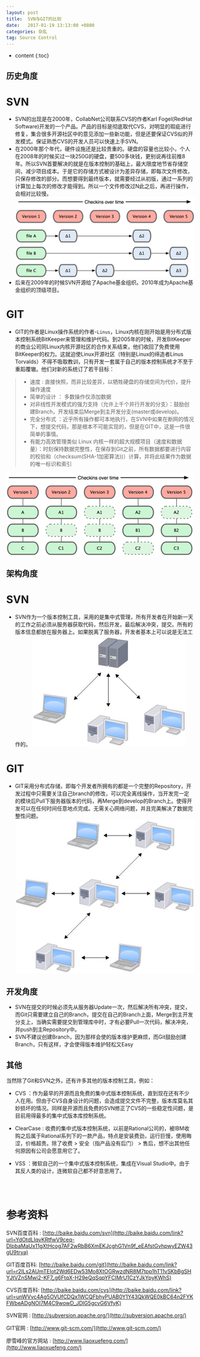 ```yaml
---
layout: post
title:  SVN与GIT的比较
date:   2017-01-19 13:13:00 +0800
categories: 杂乱
tag: Source Control
---
```


* content
{:toc}


历史角度
-------------------------------------

SVN
==============================
* SVN的出现是在2000年，CollabNet公司联系CVS的作者Karl Fogel(RedHat Software)开发的一个产品。产品的目标是彻底取代CVS，对明显的瑕疵进行修复，集合很多开源社区中的意见添加一些新功能，但是还要保证CVS似的开发模式。保证熟悉CVS的开发人员可以快速上手SVN。
* 在2000年那个年代，硬件设施还是比较贵重的。硬盘的容量也比较小，个人在2008年的时候买过一块250G的硬盘，要500多块钱，更别说再往前推8年。所以SVN首要解决的就是在版本控制的基础上，最大限度地节省存储空间，减少项目成本。于是它的存储方式被设计为差异存储，即每次文件修改，只保存修改的部分。而想要得到最终版本，就需要经过从初版，通过一系列的计算加上每次的修改才能得到。所以一个文件修改过N此之后，再进行操作，会相对比较慢。
![SVN SAVE METHOD](/images/blog/blobs/difference_between_git_and_svn/1_svn_save_method.jpg)
* 后来在2009年的时候SVN开源给了Apache基金组织。2010年成为Apache基金组织的顶级项目。

GIT
==============================
* GIT的作者是Linux操作系统的作者-`Linus`，Linux内核在刚开始是用分布式版本控制系统BitKeeper来管理和维护代码。到2005年的时候，开发BitKeeper的商业公司同Linux内核开源社区的合作关系结束，他们收回了免费使用BitKeeper的权力。这就迫使Linux开源社区（特别是Linux的缔造者Linus Torvalds）不得不吸取教训，只有开发一套属于自己的版本控制系统才不至于重蹈覆辙。他们对新的系统订了若干目标：

> * 速度 : 直接快照，而非比较差异，以牺牲硬盘的存储空间为代价，提升操作速度
> * 简单的设计 ： 多数操作仅添加数据
> * 对非线性开发模式的强力支持（允许上千个并行开发的分支）：鼓励创建Branch，开发结束后Merge到主开发分支(master或develop)。
> * 完全分布式 ：近乎所有操作都可本地执行，在SVN中如果在断网的情况下，想提交代码，那是根本不可能实现的，但是在GIT中，这是一件很简单的事情。
> * 有能力高效管理类似 Linux 内核一样的超大规模项目（速度和数据量）：时刻保持数据完整性，在保存到Git之前，所有数据都要进行内容的校验和（checksum(SHA-1加密算法))）计算，并将此结果作为数据的唯一标识和索引

![GIT SAVE METHOD](/images/blog/blobs/difference_between_git_and_svn/2_git_save_method.png)

架构角度
-------------------------------------

SVN
==============================
* SVN作为一个版本控制工具，采用的是集中式管理，所有开发者在开始新一天的工作之前必须从服务器获取代码，然后开发，最后解决冲突，提交。所有的版本信息都放在服务器上。如果脱离了服务器，开发者基本上可以说是无法工作的。
![SVN WORK FLOW](/images/blog/blobs/difference_between_git_and_svn/3_svn_work_flow.jpg)

GIT
==============================
* GIT采用分布式存储，即每个开发者所拥有的都是一个完整的Repository，开发过程中只需要关注自己branch的修改，可以完全离线操作，当开发完一定的模块后Pull下服务器版本的代码，再Merge到develop的Branch上。使得开发可以在任何时间任意地点完成。无需关心网络问题，并且完美解决了数据完整性问题。
![GIT WORK FLOW](/images/blog/blobs/difference_between_git_and_svn/4_git_work_flow.jpg)

开发角度
-------------------------------------
* SVN在提交的时候必须先从服务器Update一次，然后解决所有冲突，提交，而Git只需要建立自己的Branch，提交在自己的Branch上面，Merge到主开发分支上，当确实需要提交到管理库中时，才有必要Pull一次代码，解决冲突，并push到主Repository中。
* SVN不建议创建Branch，因为那样会使的版本维护更麻烦，而Git鼓励创建Branch，只有这样，才会使得版本维护轻松又Easy

其他
-------------------------------------

当然除了Git和SVN之外，还有许多其他的版本控制工具，例如：

* CVS ：作为最早的开源而且免费的集中式版本控制系统，直到现在还有不少人在用。但由于CVS自身设计的问题，会造成提交文件不完整，版本库莫名其妙损坏的情况。同样是开源而且免费的SVN修正了CVS的一些稳定性问题，是目前用得最多的集中式版本库控制系统。

* ClearCase : 收费的集中式版本控制系统，以前是Rational公司的，被IBM收购之后属于Rational系列下的一款产品，特点是安装费劲，运行巨慢，使用晦涩，价格超贵。除了收费 > 安全（指产品没有后门） > 售后，想不出其他任何原因有公司会愿意用它了。

* VSS ：微软自己的一个集中式版本控制系统，集成在Visual Studio中。由于其反人类的设计，连微软自己都不好意思用了。

<br />
<br />


参考资料
======================
SVN百度百科 : [http://baike.baidu.com/svn](http://baike.baidu.com/link?url=YdOtdLIqvKRtfwV9ceq-DIpbaMaUx11gXtHcog7AF2wRbB6XmEKJcghG1Vn9f_eEAfstGvhpwyEZW43gU9trva)

GIT百度百科: [http://baike.baidu.com/git](http://baike.baidu.com/link?url=r2ILs2AUmTEIot2Wd6EDw53Mo8XtOGRwzdNR8M7tpp1hT11vSKbBgSHYJtVZnSMwi2-KF7_g6FtqX-H29eQqSqpYFCIMrU1CzYJkYpyKWhS)

CVS百度百科: [http://baike.baidu.com/cvs](http://baike.baidu.com/link?url=unWVvc4Ag5OVUfCDQx1WCQFbhyPUAB0Y1Y43QkWQE0kBC64n2FYKFWbeADgNOI7M4C9wowD_JDlG5gcvG6VfyK)

SVN官网 : [http://subversion.apache.org/](http://subversion.apache.org/)

GIT官网 : [http://www.git-scm.com/](http://www.git-scm.com/)

廖雪峰的官方网站 : [http://www.liaoxuefeng.com/](http://www.liaoxuefeng.com/)
